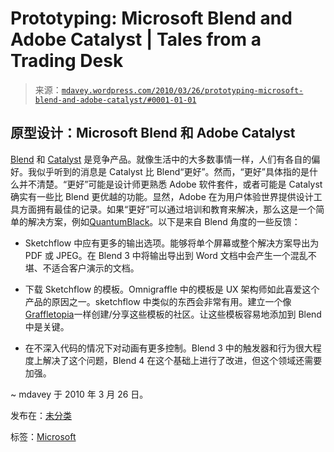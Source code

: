 <!--yml

分类：未分类

日期：2024-05-18 06:19:31

-->

# Prototyping: Microsoft Blend and Adobe Catalyst | Tales from a Trading Desk

> 来源：[`mdavey.wordpress.com/2010/03/26/prototyping-microsoft-blend-and-adobe-catalyst/#0001-01-01`](https://mdavey.wordpress.com/2010/03/26/prototyping-microsoft-blend-and-adobe-catalyst/#0001-01-01)

## 原型设计：Microsoft Blend 和 Adobe Catalyst

[Blend](http://www.microsoft.com/expression/) 和 [Catalyst](http://labs.adobe.com/technologies/flashcatalyst/) 是竞争产品。就像生活中的大多数事情一样，人们有各自的偏好。我似乎听到的消息是 Catalyst 比 Blend“更好”。然而，“更好”具体指的是什么并不清楚。“更好”可能是设计师更熟悉 Adobe 软件套件，或者可能是 Catalyst 确实有一些比 Blend 更优越的功能。显然，Adobe 在为用户体验世界提供设计工具方面拥有最佳的记录。如果“更好”可以通过培训和教育来解决，那么这是一个简单的解决方案，例如[QuantumBlack](http://www.quantumblack.com/)。以下是来自 Blend 角度的一些反馈：

+   Sketchflow 中应有更多的输出选项。能够将单个屏幕或整个解决方案导出为 PDF 或 JPEG。在 Blend 3 中将输出导出到 Word 文档中会产生一个混乱不堪、不适合客户演示的文档。

+   下载 Sketchflow 的模板。Omnigraffle 中的模板是 UX 架构师如此喜爱这个产品的原因之一。sketchflow 中类似的东西会非常有用。建立一个像[Graffletopia](http://graffletopia.com)一样创建/分享这些模板的社区。让这些模板容易地添加到 Blend 中是关键。

+   在不深入代码的情况下对动画有更多控制。Blend 3 中的触发器和行为很大程度上解决了这个问题，Blend 4 在这个基础上进行了改进，但这个领域还需要加强。

~ mdavey 于 2010 年 3 月 26 日。

发布在：[未分类](https://mdavey.wordpress.com/category/uncategorized/)

标签：[Microsoft](https://mdavey.wordpress.com/tag/microsoft/)
